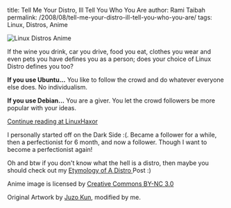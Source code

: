 title: Tell Me Your Distro, Ill Tell You Who You Are
author:  Rami Taibah
permalink: /2008/08/tell-me-your-distro-ill-tell-you-who-you-are/
tags: Linux, Distros, Anime

![Linux Distros Anime]({filename}/images/linux-distros-anime.jpeg)

If the wine you drink, car you drive, food you eat, clothes you wear and even pets you have defines you as a person; does your choice of Linux Distro defines you too?

**If you use Ubuntu...** You like to follow the crowd and do whatever everyone else does. No individualism.

**If you use Debian...** You are a giver. You let the crowd followers be more popular with your ideas.

[Continue reading at LinuxHaxor](http://www.linuxhaxor.net/2008/08/14/does-this-distro-make-me-look-fat/)

I personally started off on the Dark Side :(. Became a follower for a while, then a perfectionist for 6 month, and now a follower. Though I want to become a perfectionist again!

Oh and btw if you don't know what the hell is a distro, then maybe you should check out my [Etymology of A Distro ]({filename}/blog/2009-03-11-etymology-of-an-open-source-appproject.markdown) Post :)


Anime image is licensed by [Creative Commons BY-NC 3.0](http://creativecommons.org/licenses/by-nc/3.0/)

Original Artwork by [Juzo Kun](http://juzo-kun.deviantart.com/art/Linux-tan-Lineart-23093548), modified by me.
